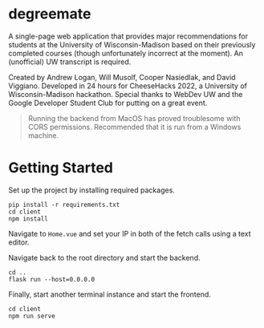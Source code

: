 # degreemate

A single-page web application that provides major recommendations for students at the University of Wisconsin-Madison based on their previously completed courses (though unfortunately incorrect at the moment). An (unofficial) UW transcript is required.

Created by Andrew Logan, Will Musolf, Cooper Nasiedlak, and David Viggiano. Developed in 24 hours for CheeseHacks 2022, a University of Wisconsin-Madison hackathon. Special thanks to WebDev UW and the Google Developer Student Club for putting on a great event.

> Running the backend from MacOS has proved troublesome with CORS permissions. Recommended that it is run from a Windows machine.

# Getting Started

Set up the project by installing required packages.


```
pip install -r requirements.txt
cd client
npm install
```

Navigate to <code>Home.vue</code> and set your IP in both of the fetch calls using a text editor.

Navigate back to the root directory and start the backend.

```
cd ..
flask run --host=0.0.0.0
```

Finally, start another terminal instance and start the frontend.

```
cd client
npm run serve
```
